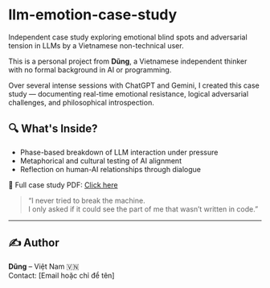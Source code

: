 # llm-emotion-case-study
Independent case study exploring emotional blind spots and adversarial tension in LLMs by a Vietnamese non-technical user.

This is a personal project from **Dũng**, a Vietnamese independent thinker with no formal background in AI or programming.

Over several intense sessions with ChatGPT and Gemini, I created this case study — documenting real-time emotional resistance, logical adversarial challenges, and philosophical introspection.

## 🔍 What's Inside?
- Phase-based breakdown of LLM interaction under pressure
- Metaphorical and cultural testing of AI alignment
- Reflection on human-AI relationships through dialogue

📄 Full case study PDF: [Click here](LLM_Case_Study_by_Dung.pdf)

> “I never tried to break the machine.  
> I only asked if it could see the part of me that wasn’t written in code.”

---

## ✍️ Author
**Dũng** – Việt Nam 🇻🇳  
Contact: [Email hoặc chỉ để tên]
